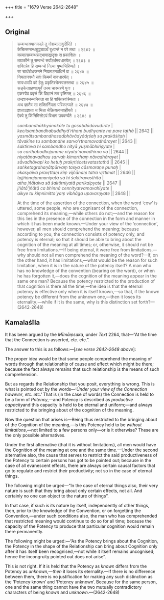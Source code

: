 +++
title = "1679 Verse 2642-2648"

+++
## Original 
>
> सम्बन्धाख्यानकाले तु गोशब्दादावुदीरिते ।  
> केचित्सम्बन्धबुद्ध्याऽर्थं बुध्यन्ते न परे तथा ॥ २६४२ ॥  
> यस्मात्सम्बन्धसद्भावाद्यादृशः स प्रकाशितः ।  
> तावकीने तु सम्बन्धे सर्वोऽर्थमवधारयेत् ॥ २६४३ ॥  
> शक्तिरेव हि सम्बन्धो नित्या युष्माभिरिष्यते ।  
> सा चार्थबोधजनने नियताऽनवधिर्न वा ॥ २६४४ ॥  
> नियतानवधौ सर्वः किमर्थं नावधारयेत् ।  
> सावधावपि को हेतुः प्रकृतिश्चेत्स्वतस्तथा ॥ २६४५ ॥  
> सङ्केतग्रहणात्पूर्वं तस्य चास्मरणे पुनः ।  
> एकस्यैव प्रवृत्तं किं विज्ञानं तत्र वृत्तिमत् ॥ २६४६ ॥  
> तज्ज्ञानजन्मनियता सा हि शक्तिरवस्थिता ।  
> अथ ज्ञातैव सा शक्तिर्नियता परिकल्प्यते ॥ २६४७ ॥  
> ज्ञाताऽज्ञाता च भिन्ना चेन्नित्यत्वमवहीयते ।  
> ऐक्ये तु किंनिमित्तोऽयं विभाग उपवर्ण्यते ॥ २६४८ ॥ 
>
> *sambandhākhyānakāle tu gośabdādāvudīrite* \|  
> *kecitsambandhabuddhyā'rthaṃ budhyante na pare tathā* \|\| 2642 \|\|  
> *yasmātsambandhasadbhāvādyādṛśaḥ sa prakāśitaḥ* \|  
> *tāvakīne tu sambandhe sarvo'rthamavadhārayet* \|\| 2643 \|\|  
> *śaktireva hi sambandho nityā yuṣmābhiriṣyate* \|  
> *sā cārthabodhajanane niyatā'navadhirna vā* \|\| 2644 \|\|  
> *niyatānavadhau sarvaḥ kimarthaṃ nāvadhārayet* \|  
> *sāvadhāvapi ko hetuḥ prakṛtiścetsvatastathā* \|\| 2645 \|\|  
> *saṅketagrahaṇātpūrvaṃ tasya cāsmaraṇe punaḥ* \|  
> *ekasyaiva pravṛttaṃ kiṃ vijñānaṃ tatra vṛttimat* \|\| 2646 \|\|  
> *tajjñānajanmaniyatā sā hi śaktiravasthitā* \|  
> *atha jñātaiva sā śaktirniyatā parikalpyate* \|\| 2647 \|\|  
> *jñātā'jñātā ca bhinnā cennityatvamavahīyate* \|  
> *aikye tu kiṃnimitto'yaṃ vibhāga upavarṇyate* \|\| 2648 \|\| 
>
> At the time of the assertion of the connection, when the word ‘cow’ is uttered, some people, who are cognisant of the connection, comprehend its meaning,—while others do not;—and the reason for this lies in the presence of the connection in the form and manner in which it has been made known.—Under your view of the ‘connection’, however, all men should comprehend the meaning; because according to you, the connection consists of potency only, and potency is eternal; so that it should be able to bring about the cognition of the meaning at all times; or, otherwise, it should not be free from limitations.—If being eternal, it were free from limitations,—why should not all men comprehend the meaning of the word?—If, on the other hand, it has limitations,—what would be the reason for such limitation, when it is in the nature of the potency itself? A man who has no knowledge of the convention (bearing on the word), or when he has forgotten it,—does the cognition of the meaning appear in the same one man? Because the potency restricted to the production of that cognition is there all the time,—the idea is that the eternal potency is effective only when it is itself known,—so that, if the known potency be different from the unknown one,—then it loses its eternality;—while if it is the same, why is this distinction set forth?—(2642-2648)



## Kamalaśīla

It has been argued by the *Mīmāṃsaka*, under *Text* 2264, that—“At the time that the Connection is asserted, etc. etc.”.

The answer to this is as follows:—[*see verse 2642-2648 above*]:

The proper idea would be that some people comprehend the meaning of words through that relationship of cause and effect which might be there; because the fact always remains that such relationship is the means of such comprehension.

But as regards the Relationship that you posit, everything is wrong. This is what is pointed out by the words—‘*Under your view of the Connection however*, *etc*. *etc*.’ That is (in the case of words) the Connection is held to be a form of *Potency*,—and Potency is described as *productive capacity*and this capacity is held to be eternal and uniform;—and always restricted to the bringing about of the cognition of the meaning.

Now the question that arises is—Being thus restricted to the bringing about of the Cognition of the meaning,—is this Potency held to be *without limitations*,—not limited to a few persons only—or is it otherwise? These are the only possible alternatives.

Under the first alternative (that it is without limitations), all men would have the Cognition of the meaning at one and the same time.—Under the second alternative also, the cause that serves to restrict the said productiveness of the Potency to certain persons has got to be pointed out; because in the case of all evanescent effects, there are always certain causal factors that go to regulate and restrict their productivity; not so in the case of eternal things.

The following might be urged—“In the case of eternal things also, their very nature is such that they bring about only certain effects, not all. And certainly no one can object to the nature of things”.

In that case, if such is its nature by itself, independently of other things, then, prior to the knowledge of the Convention, or on forgetting the Convention,—under such conditions also, the man who has comprehended that restricted meaning would continue to do so for all time; because the capacity of the Potency to produce that particular cognition would remain there permanently.

The following might be urged:—“As the Potency brings about the Cognition, the Potency in the shape of the Relationship can bring about Cognition only after it has itself been recognised,—not while it itself remains uncognised; hence the incongruity pointed out does not arise”.

This is not right. If it is held that the Potency as *known* differs from the Potency as *unknown,—then* it loses its eternality.—If there is no difference between them, there is no justification for making any such distinction as the ‘Potency known’ and ‘Potency unknown’. Because for the same person, one and the same thing cannot have the two mutually contradictory characters of being *known* and *unknown*.—(2642-2648)


